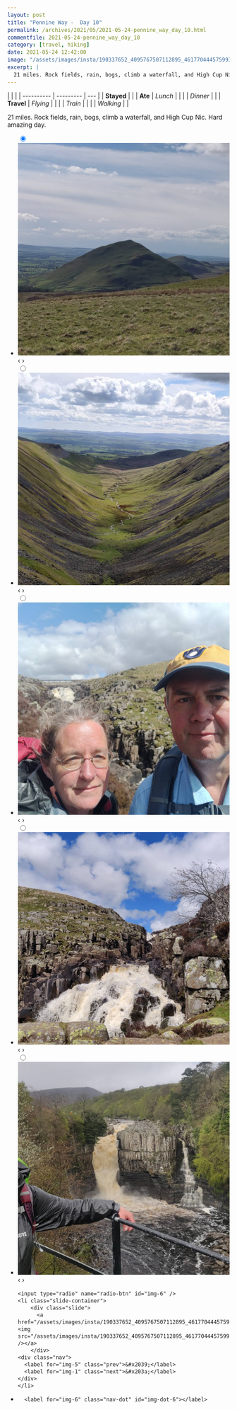 ```yaml
---
layout: post
title: "Pennine Way -  Day 10"
permalink: /archives/2021/05/2021-05-24-pennine_way_day_10.html
commentfile: 2021-05-24-pennine_way_day_10
category: [travel, hiking]
date: 2021-05-24 12:42:00
image: "/assets/images/insta/190337652_4095767507112895_4617704445759931049_n_18164779513135510.jpg"
excerpt: |
  21 miles. Rock fields, rain, bogs, climb a waterfall, and High Cup Nic. Hard amazing day.
---
```


|            |           |
| ---------- | --------- | --- |
| **Stayed** |           |
| **Ate**    | _Lunch_   |     |
|            | _Dinner_  |     |
| **Travel** | _Flying_  |     |
|            | _Train_   |     |
|            | _Walking_ |     |

21 miles. Rock fields, rain, bogs, climb a waterfall, and High Cup Nic. Hard amazing day.

<ul class="slides">
    <input type="radio" name="radio-btn" id="img-1" checked="checked" />
    <li class="slide-container">
        <div class="slide">
          <a href="/assets/images/insta/191740447_823591391615740_592643121405041498_n_17886933290123926.jpg"><img src="/assets/images/insta/191740447_823591391615740_592643121405041498_n_17886933290123926.jpg" /></a>
        </div>
    <div class="nav">
      <label for="img-6" class="prev">&#x2039;</label>
      <label for="img-2" class="next">&#x203a;</label>
    </div>
    </li>
        <input type="radio" name="radio-btn" id="img-2"  />
    <li class="slide-container">
        <div class="slide">
          <a href="/assets/images/insta/191714843_298937898550616_1257585843468732741_n_17922939832626879.jpg"><img src="/assets/images/insta/191714843_298937898550616_1257585843468732741_n_17922939832626879.jpg" /></a>
        </div>
    <div class="nav">
      <label for="img-1" class="prev">&#x2039;</label>
      <label for="img-3" class="next">&#x203a;</label>
    </div>
    </li>
        <input type="radio" name="radio-btn" id="img-3"  />
    <li class="slide-container">
        <div class="slide">
          <a href="/assets/images/insta/191533080_194946632484525_5167790321690663334_n_18149048905196395.jpg"><img src="/assets/images/insta/191533080_194946632484525_5167790321690663334_n_18149048905196395.jpg" /></a>
        </div>
    <div class="nav">
      <label for="img-2" class="prev">&#x2039;</label>
      <label for="img-4" class="next">&#x203a;</label>
    </div>
    </li>
        <input type="radio" name="radio-btn" id="img-4"  />
    <li class="slide-container">
        <div class="slide">
          <a href="/assets/images/insta/190854111_317251376505394_3033434877568863886_n_18086250775264854.jpg"><img src="/assets/images/insta/190854111_317251376505394_3033434877568863886_n_18086250775264854.jpg" /></a>
        </div>
    <div class="nav">
      <label for="img-3" class="prev">&#x2039;</label>
      <label for="img-5" class="next">&#x203a;</label>
    </div>
    </li>
        <input type="radio" name="radio-btn" id="img-5"  />
    <li class="slide-container">
        <div class="slide">
          <a href="/assets/images/insta/190213569_208030724339817_5478306430931856494_n_17881191554243124.jpg"><img src="/assets/images/insta/190213569_208030724339817_5478306430931856494_n_17881191554243124.jpg" /></a>
        </div>
    <div class="nav">
      <label for="img-4" class="prev">&#x2039;</label>
      <label for="img-6" class="next">&#x203a;</label>
    </div>
    </li>
    
    <input type="radio" name="radio-btn" id="img-6" />
    <li class="slide-container">
        <div class="slide">
          <a href="/assets/images/insta/190337652_4095767507112895_4617704445759931049_n_18164779513135510.jpg"><img src="/assets/images/insta/190337652_4095767507112895_4617704445759931049_n_18164779513135510.jpg" /></a>
        </div>
    <div class="nav">
      <label for="img-5" class="prev">&#x2039;</label>
      <label for="img-1" class="next">&#x203a;</label>
    </div>
    </li>
			
<li class="nav-dots">
      <label for="img-1" class="nav-dot" id="img-dot-1"></label>
      <label for="img-2" class="nav-dot" id="img-dot-2"></label>
      <label for="img-3" class="nav-dot" id="img-dot-3"></label>
      <label for="img-4" class="nav-dot" id="img-dot-4"></label>
      <label for="img-5" class="nav-dot" id="img-dot-5"></label>

      <label for="img-6" class="nav-dot" id="img-dot-6"></label>

</li>
</ul>
